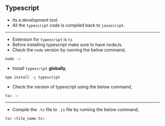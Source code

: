 ## Typescript

- Its a development tool.
- All the `typescript` code is compiled back to `javascript`.

---

- Extension for `typescript` is `ts`
- Before installing typescript make sure to have nodeJs.
- Check the `node` version by running the below command,

```bash
node -v
```

- Install `typescript` **globally**,

```bash
npm install -g typescript
```

- Check the version of typescript using the below command,

```bash
tsc -v
```
----
- Compile the `.ts` file to `.js` file by running the below command,
```bash
tsc <file_name.ts>
```
